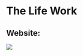 The Life Work
=======================

## Website:

![](https://ldrin01.github.io/WAD/The-Life-Work)
